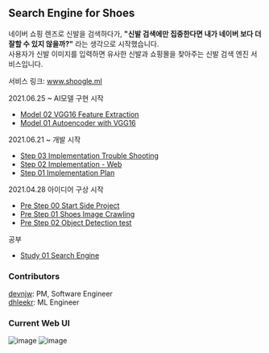 ## Search Engine for Shoes
네이버 쇼핑 렌즈로 신발을 검색하다가, **"신발 검색에만 집중한다면 내가 네이버 보다 더 잘할 수 있지 않을까?"** 라는 생각으로 시작했습니다.<br>
사용자가 신발 이미지를 입력하면 유사한 신발과 쇼핑몰을 찾아주는 신발 검색 엔진 서비스입니다.<br>

서비스 링크: www.shoogle.ml<br>

2021.06.25 ~ AI모델 구현 시작
* [Model 02 VGG16 Feature Extraction](https://mapadubak.tistory.com/121)
* [Model 01 Autoencoder with VGG16](https://mapadubak.tistory.com/120)

2021.06.21 ~ 개발 시작
* [Step 03 Implementation Trouble Shooting](https://mapadubak.tistory.com/119)
* [Step 02 Implementation - Web](https://mapadubak.tistory.com/118)
* [Step 01 Implementation Plan](https://mapadubak.tistory.com/117)

2021.04.28 아이디어 구상 시작

* [Pre Step 00 Start Side Project](https://mapadubak.tistory.com/109)
* [Pre Step 01 Shoes Image Crawling](https://mapadubak.tistory.com/110)
* [Pre Step 02 Object Detection test](https://mapadubak.tistory.com/113)

공부
* [Study 01 Search Engine](https://mapadubak.tistory.com/116)

### Contributors
[devnjw](https://github.com/devnjw): PM, Software Engineer<br>
[dhleekr](https://github.com/dhleekr): ML Engineer

### Current Web UI

![image](https://user-images.githubusercontent.com/48133047/123505692-897ede00-d69b-11eb-839d-e6565f92f803.png)
![image](https://user-images.githubusercontent.com/48133047/123505696-8e439200-d69b-11eb-9954-a598238b605a.png)
